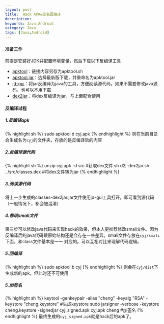 ```yaml
---
layout: post
title:  Hack APK&签名回编译
description:
keywords: Java,Android
category: Java
tags: [Java,Android]
---
```


#### 准备工作

前提是安装好JDK并配置环境变量，然后下载以下反编译工具

* [apktool](https://raw.githubusercontent.com/iBotPeaches/Apktool/master/scripts/osx/apktool)：链接内容另存为apktool.sh
* [apktool.jar](https://bitbucket.org/iBotPeaches/apktool/downloads/?tab=downloads)：选择最新版下载，并重命名为apktool.jar
* [jd-gui](http://jd.benow.ca/)：将jar反编译为java的工具，方便阅读源代码，如果不需要修改java源码，也可以不用下载
* [dex2jar](http://sourceforge.net/projects/dex2jar/files/)：将dex反编译为jar，与上面配合使用

<!-- more -->

#### 反编译过程

##### 1.反编译apk

{% highlight sh %} 
sudo apktool d cyj.apk
{% endhighlight %}
则在当前目录会生成名为`cyj`的文件夹，存放的是反编译后的内容

##### 2.反编译源代码

{% highlight sh %} 
unzip cyj.apk -d src #获取dex文件
sh d2j-dex2jar.sh ../src/classes.dex #将dex文件转为jar
{% endhighlight %}

##### 3.阅读源代码

将上一步生成的classes-dex2jar.jar文件使用jd-gui工具打开，即可看到源代码（一般情况下，都会被混淆）

##### 4.修改smali文件

第三步可以修改java代码来实现hack的效果，但本人更推荐修改smali文件。因为反编译后的java代码跟原始结构还是会存在一些差异。smali文件存放在`cyj/smali`下面，和class文件基本是一一
对应的。可以互相对比来理解代码逻辑。

##### 5.回编译

{% highlight sh %} 
sudo apktool b cyj
{% endhighlight %}
则会在`cyj/dist`下生成新的apk，但此时还不可使用

##### 5.加签名

{% highlight sh %} 
keytool -genkeypair -alias "cheng" -keyalg "RSA" -keystore "cheng.keystore" #生成keystore
sudo jarsigner -verbose -keystore cheng.keystore -signedjar cyj_signed.apk cyj.apk cheng #加签名
{% endhighlight %}
最终生成的`cyj_signed.apk`就是hack后的apk了。
